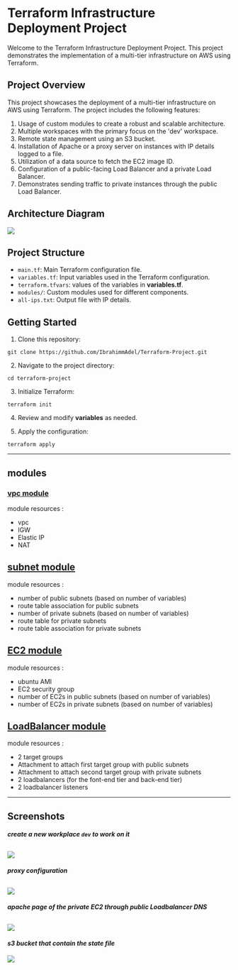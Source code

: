 # Terraform Infrastructure Deployment Project

Welcome to the Terraform Infrastructure Deployment Project. This project demonstrates the implementation of a multi-tier infrastructure on AWS using Terraform.

## Project Overview

This project showcases the deployment of a multi-tier infrastructure on AWS using Terraform. The project includes the following features:

1. Usage of custom modules to create a robust and scalable architecture.
2. Multiple workspaces with the primary focus on the 'dev' workspace.
3. Remote state management using an S3 bucket.
4. Installation of Apache or a proxy server on instances with IP details logged to a file.
5. Utilization of a data source to fetch the EC2 image ID.
6. Configuration of a public-facing Load Balancer and a private Load Balancer.
7. Demonstrates sending traffic to private instances through the public Load Balancer.

## Architecture Diagram

![](https://github.com/IbrahimmAdel/Terraform-Project/blob/master/screenshots/project.png)

## Project Structure

- `main.tf`: Main Terraform configuration file.
- `variables.tf`: Input variables used in the Terraform configuration.
- `terraform.tfvars`: values of the variables in **variables.tf**.
- `modules/`: Custom modules used for different components.
- `all-ips.txt`: Output file with IP details.

## Getting Started

1. Clone this repository:
```
git clone https://github.com/IbrahimmAdel/Terraform-Project.git
```
2. Navigate to the project directory:
```
cd terraform-project
```
3. Initialize Terraform:
```
terraform init
```
4. Review and modify **variables** as needed.
   
5. Apply the configuration:
```
terraform apply
```
---
## modules

### [vpc module](https://github.com/IbrahimmAdel/Terraform-Project/tree/master/modules/vpc)
module resources :

- vpc
- IGW
- Elastic IP
- NAT


## [subnet module](https://github.com/IbrahimmAdel/Terraform-Project/tree/master/modules/subnet)
module resources :

- number of public subnets (based on number of variables)
- route table association for public subnets
- number of private subnets (based on number of variables)
- route table for private subnets
- route table association for private subnets

## [EC2 module](https://github.com/IbrahimmAdel/Terraform-Project/tree/master/modules/ec2)
module resources :

- ubuntu AMI
- EC2 security group
- number of EC2s in public subnets (based on number of variables)
- number of EC2s in private subnets (based on number of variables)

## [LoadBalancer module](https://github.com/IbrahimmAdel/Terraform-Project/tree/master/modules/loadbalancer)
module resources :

- 2 target groups
- Attachment to attach first target group with public subnets
- Attachment to attach second target group with private subnets
- 2 loadbalancers (for the font-end tier and back-end tier)
- 2 loadbalancer listeners

---
## Screenshots

#####  *create a new workplace `dev` to work on it*
![](https://github.com/IbrahimmAdel/Terraform-Project/blob/master/screenshots/workspace.png)
----

#### *proxy configuration*
![](https://github.com/IbrahimmAdel/Terraform-Project/blob/master/screenshots/proxy%20configuration.png)
-----

#### *apache page of the private EC2 through public Loadbalancer DNS*
![](https://github.com/IbrahimmAdel/Terraform-Project/blob/master/screenshots/load-balancer.png)
-----

#### *s3 bucket that contain the state file*
![](https://github.com/IbrahimmAdel/Terraform-Project/blob/master/screenshots/s3.png)














